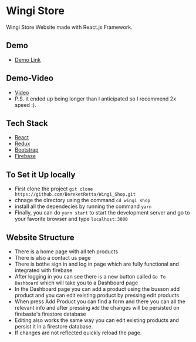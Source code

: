 # Wingi Store

Wingi Store Website made with React.js Framework.


## Demo
* [Demo Link](https://63f1382ce9e5a70008a7b9bd--rainbow-kringle-678e83.netlify.app/)

## Demo-Video
* [Video](https://www.youtube.com/watch?v=7Eocz_D6Yw4&ab_channel=BekiA)
* P.S. it ended up being longer than I anticipated so I recommend 2x speed :).


## Tech Stack

* [React](https://reactjs.org/)
* [Redux](https://redux.js.org/)
* [Bootstrap](https://getbootstrap.com/)
* [Firebase](https://firebase.google.com/)


## To Set it Up locally
* First clone the project `git clone https://github.com/BereketRetta/Wingi_Shop.git`
* chnage the directory using the command `cd wingi_shop`
* install all the dependecies by running the command `yarn`
* FInally, you can do `yarn start` to start the development server and go to your favorite browser and type `localhost:3000`


## Website Structure
* There is a home page with all teh products 
* There is also a contact us page
* There is bothe sign in and log in page which are fully functional and integrated with firebase
* After logging in you can see there is a new button called `Go To Dashboard` which will take you to a Dashboard page
* In the Dashboard page you can add a product using the busson add product and you can edit existing product by pressing edit products
* When press Add Product you can find a form and there you can all the relevant info and after pressing `Add` the changes will be persisted on firebaste's firestore database
* Editing also works the same way you can edit existing products and persist it in a firestore database.
* If changes are not reflected quickly reload the page.
